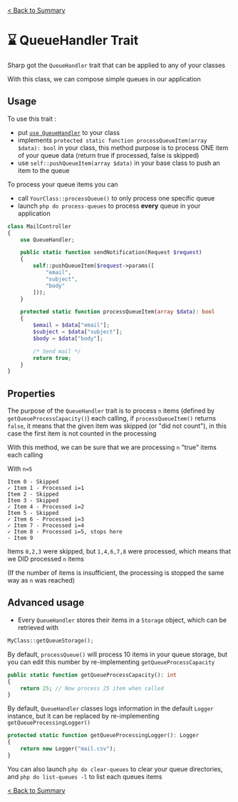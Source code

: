 [< Back to Summary](../README.md)

# ⌛️ QueueHandler Trait

Sharp got the `QueueHandler` trait that can be applied to any of your classes

With this class, we can compose simple queues in our application

## Usage

To use this trait :
- put [`use QueueHandler`](../../src/Classes/Extras/QueueHandler.php) to your class
- implements `protected static function processQueueItem(array $data): bool` in your class, this method purpose is to process ONE item of your queue data (return true if processed, false is skipped)
- use `self::pushQueueItem(array $data)` in your base class to push an item to the queue

To process your queue items you can
- call `YourClass::processQueue()` to only process one specific queue
- launch `php do process-queues` to process **every** queue in your application

```php
class MailController
{
    use QueueHandler;

    public static function sendNotification(Request $request)
    {
        self::pushQueueItem($request->params([
            "email",
            "subject",
            "body"
        ]));
    }

    protected static function processQueueItem(array $data): bool
    {
        $email = $data["email"];
        $subject = $data["subject"];
        $body = $data["body"];

        /* Send mail */
        return true;
    }
}
```


## Properties

The purpose of the `QueueHandler` trait is to process `n` items (defined by `getQueueProcessCapacity()`) each calling,
if `processQueueItem()` returns `false`, it means that the given item was skipped (or "did not count"), in this case
the first item is not counted in the processing

With this method, we can be sure that we are processing `n` "true" items each calling


With `n=5`
```
Item 0 - Skipped
✓ Item 1 - Processed i=1
Item 2 - Skipped
Item 3 - Skipped
✓ Item 4 - Processed i=2
Item 5 - Skipped
✓ Item 6 - Processed i=3
✓ Item 7 - Processed i=4
✓ Item 8 - Processed i=5, stops here
- Item 9
```

Items `0,2,3` were skipped, but `1,4,6,7,8` were processed, which means that we DID processed `n` items

(If the number of items is insufficient, the processing is stopped the same way as `n` was reached)

## Advanced usage

- Every `QueueHandler` stores their items in a `Storage` object, which can be retrieved with
```php
MyClass::getQueueStorage();
```

By default, `processQueue()` will process 10 items in your queue storage, but you can edit this number by re-implementing `getQueueProcessCapacity`
```php
public static function getQueueProcessCapacity(): int
{
    return 25; // Now process 25 item when called
}
```

By default, `QueueHandler` classes logs information in the default `Logger` instance, but it can be replaced by re-implementing `getQueueProcessingLogger()`

```php
protected static function getQueueProcessingLogger(): Logger
{
    return new Logger("mail.csv");
}
```

You can also launch `php do clear-queues` to clear your queue directories, and `php do list-queues -l` to list each queues items

[< Back to Summary](../README.md)